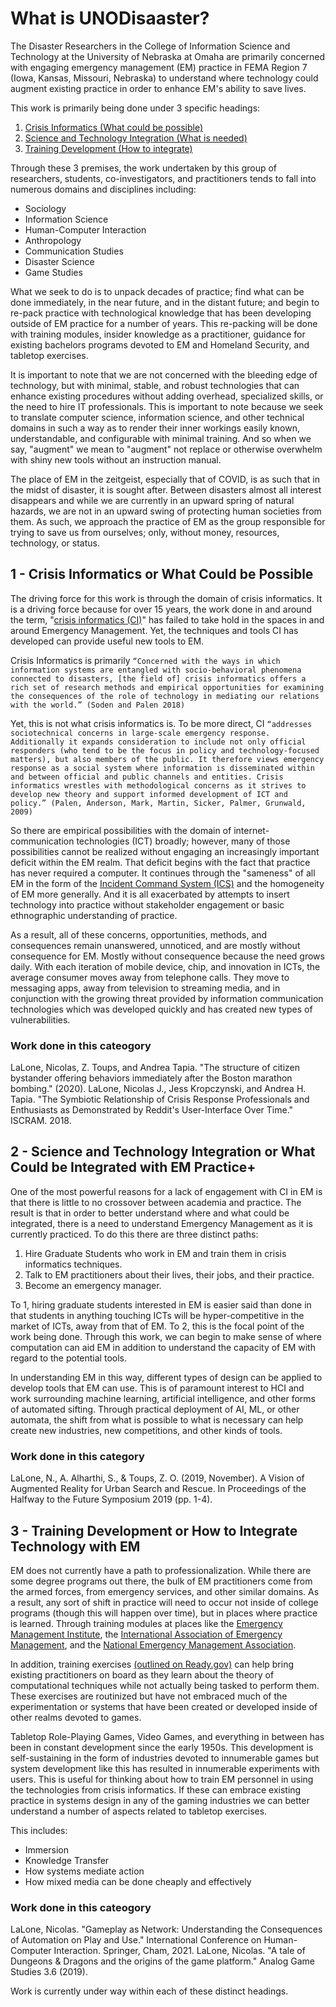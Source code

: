 # What is UNODisaaster?

The Disaster Researchers in the College of Information Science and Technology at the University of Nebraska at Omaha are primarily concerned with engaging emergency management (EM) practice in FEMA Region 7 (Iowa, Kansas, Missouri, Nebraska) to understand where technology could augment existing practice in order to enhance EM's ability to save lives. 

This work is primarily being done under 3 specific headings: 

1. [Crisis Informatics (What could be possible)](#CI-What)
2. [Science and Technology Integration (What is needed)](#STISIG)
3. [Training Development (How to integrate)](#Training)

Through these 3 premises, the work undertaken by this group of researchers, students, co-investigators, and practitioners tends to fall into numerous domains and disciplines including: 

* Sociology
* Information Science
* Human-Computer Interaction
* Anthropology
* Communication Studies
* Disaster Science
* Game Studies

What we seek to do is to unpack decades of practice; find what can be done immediately, in the near future, and in the distant future; and begin to re-pack practice with technological knowledge that has been developing outside of EM practice for a number of years. This re-packing will be done with training modules, insider knowledge as a practitioner, guidance for existing bachelors programs devoted to EM and Homeland Security, and tabletop exercises. 

It is important to note that we are not concerned with the bleeding edge of technology, but with minimal, stable, and robust technologies that can enhance existing procedures without adding overhead, specialized skills, or the need to hire IT professionals. This is important to note because we seek to translate computer science, information science, and other technical domains in such a way as to render their inner workings easily known, understandable, and configurable with minimal training. And so when we say, "augment" we mean to "augment" not replace or otherwise overwhelm with shiny new tools without an instruction manual. 

The place of EM in the zeitgeist, especially that of COVID, is as such that in the midst of disaster, it is sought after. Between disasters almost all interest disappears and while we are currently in an upward spring of natural hazards, we are not in an upward swing of protecting human societies from them. As such, we approach the practice of EM as the group responsible for trying to save us from ourselves; only, without money, resources, technology, or status.

<a name="CI-What"></a>
## 1 - Crisis Informatics or What Could be Possible

The driving force for this work is through the domain of crisis informatics. It is a driving force because for over 15 years, the work done in and around the term, "[crisis informatics (CI)](https://tinyurl.com/crisisinformatics)" has failed to take hold in the spaces in and around Emergency Management. Yet, the techniques and tools CI has developed can provide useful new tools to EM. 

Crisis Informatics is primarily `“Concerned with the ways in which information systems are entangled with socio-behavioral phenomena connected to disasters, [the field of] crisis informatics offers a rich set of research methods and empirical opportunities for examining the consequences of the role of technology in mediating our relations with the world.” (Soden and Palen 2018)`

Yet, this is not what crisis informatics is. To be more direct, CI `“addresses sociotechnical concerns in large-scale emergency response. Additionally it expands consideration to include not only official responders (who tend to be the focus in policy and technology-focused matters), but also members of the public. It therefore views emergency response as a social system where information is disseminated within and between official and public channels and entities. Crisis informatics wrestles with methodological concerns as it strives to develop new theory and support informed development of ICT and policy.” (Palen, Anderson, Mark, Martin, Sicker, Palmer, Grunwald, 2009)`

So there are empirical possibilities with the domain of internet-communication technologies (ICT) broadly; however, many of those possibilities cannot be realized without engaging an increasingly important deficit within the EM realm. That deficit begins with the fact that practice has never required a computer. It continues through the "sameness" of all EM in the form of the [Incident Command System (ICS)](https://training.fema.gov/is/courseoverview.aspx?code=is-100.c) and the homogeneity of EM more generally. And it is all exacerbated by attempts to insert technology into practice without stakeholder engagement or basic ethnographic understanding of practice. 

As a result, all of these concerns, opportunities, methods, and consequences remain unanswered, unnoticed, and are mostly without consequence for EM. Mostly without consequence because the need grows daily. With each iteration of mobile device, chip, and innovation in ICTs, the average consumer moves away from telephone calls. They move to messaging apps, away from television to streaming media, and in conjunction with the growing threat provided by information communication technologies which was developed quickly and has created new types of vulnerabilities. 

### Work done in this cateogory
LaLone, Nicolas, Z. Toups, and Andrea Tapia. "The structure of citizen bystander offering behaviors immediately after the Boston marathon bombing." (2020).
LaLone, Nicolas J., Jess Kropczynski, and Andrea H. Tapia. "The Symbiotic Relationship of Crisis Response Professionals and Enthusiasts as Demonstrated by Reddit's User-Interface Over Time." ISCRAM. 2018.


<a name="STISIG"></a>
## 2 - Science and Technology Integration or What Could be Integrated with EM Practice+

One of the most powerful reasons for a lack of engagement with CI in EM is that there is little to no crossover between academia and practice. The result is that in order to better understand where and what could be integrated, there is a need to understand Emergency Management as it is currently practiced. To do this there are three distinct paths: 

1. Hire Graduate Students who work in EM and train them in crisis informatics techniques. 
2. Talk to EM practitioners about their lives, their jobs, and their practice. 
3. Become an emergency manager.

To 1, hiring graduate students interested in EM is easier said than done in that students in anything touching ICTs will be hyper-competitive in the market of ICTs, away from that of EM. To 2, this is the focal point of the work being done. Through this work, we can begin to make sense of where computation can aid EM in addition to understand the capacity of EM with regard to the potential tools. 

In understanding EM in this way, different types of design can be applied to develop tools that EM can use. This is of paramount interest to HCI and work surrounding machine learning, artificial intelligence, and other forms of automated sifting. Through practical deployment of AI, ML, or other automata, the shift from what is possible to what is necessary can help create new industries, new competitions, and other kinds of tools.

### Work done in this category
LaLone, N., A. Alharthi, S., & Toups, Z. O. (2019, November). A Vision of Augmented Reality for Urban Search and Rescue. In Proceedings of the Halfway to the Future Symposium 2019 (pp. 1-4).


<a name="Training"></a>
## 3 - Training Development or How to Integrate Technology with EM

EM does not currently have a path to professionalization. While there are some degree programs out there, the bulk of EM practitioners come from the armed forces, from emergency services, and other similar domains. As a result, any sort of shift in practice will need to occur not inside of college programs (though this will happen over time), but in places where practice is learned. Through training modules at places like the [Emergency Management Institute](https://training.fema.gov/emi.aspx), the [International Association of Emergency Management](https://www.iaem.org/), and the [National Emergency Management Association](https://www.nemaweb.org/).

In addition, training exercises [(outlined on Ready.gov)](https://www.ready.gov/exercises) can help bring existing practitioners on board as they learn about the theory of computational techniques while not actually being tasked to perform them. These exercises are routinized but have not embraced much of the experimentation or systems that have been created or developed inside of other realms devoted to games. 

Tabletop Role-Playing Games, Video Games, and everything in between has been in constant development since the early 1950s. This development is self-sustaining in the form of industries devoted to innumerable games but system development like this has resulted in innumerable experiments with users. This is useful for thinking about how to train EM personnel in using the technologies from crisis informatics. If these can embrace existing practice in systems design in any of the gaming industries we can better understand a number of aspects related to tabletop exercises. 

This includes: 

* Immersion
* Knowledge Transfer
* How systems mediate action
* How mixed media can be done cheaply and effectively

### Work done in this cateogory
LaLone, Nicolas. "Gameplay as Network: Understanding the Consequences of Automation on Play and Use." International Conference on Human-Computer Interaction. Springer, Cham, 2021.
LaLone, Nicolas. "A tale of Dungeons & Dragons and the origins of the game platform." Analog Game Studies 3.6 (2019).

Work is currently under way within each of these distinct headings. 
